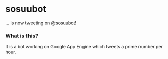 sosuubot
========
 ... is now tweeting on [@sosuubot](https://twitter.com/sosuubot)!

### What is this?

It is a bot working on Google App Engine which tweets a prime number per hour.
